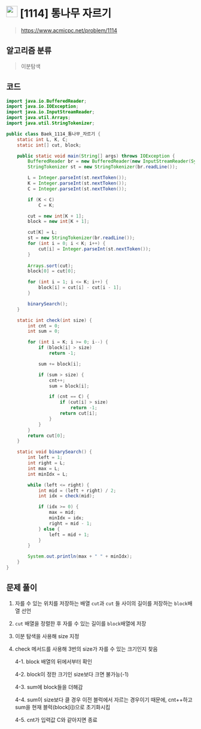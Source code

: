 # <img src="https://d2gd6pc034wcta.cloudfront.net/tier/15.svg" width="30"> [1114] 통나무 자르기
> https://www.acmicpc.net/problem/1114
## 알고리즘 분류
> 이분탐색

## 코드
```java
import java.io.BufferedReader;
import java.io.IOException;
import java.io.InputStreamReader;
import java.util.Arrays;
import java.util.StringTokenizer;

public class Baek_1114_통나무_자르기 {
	static int L, K, C;
	static int[] cut, block;

	public static void main(String[] args) throws IOException {
		BufferedReader br = new BufferedReader(new InputStreamReader(System.in));
		StringTokenizer st = new StringTokenizer(br.readLine());

		L = Integer.parseInt(st.nextToken());
		K = Integer.parseInt(st.nextToken());
		C = Integer.parseInt(st.nextToken());

		if (K < C)
			C = K;

		cut = new int[K + 1];
		block = new int[K + 1];

		cut[K] = L;
		st = new StringTokenizer(br.readLine());
		for (int i = 0; i < K; i++) {
			cut[i] = Integer.parseInt(st.nextToken());
		}
		
		Arrays.sort(cut);
		block[0] = cut[0];

		for (int i = 1; i <= K; i++) {
			block[i] = cut[i] - cut[i - 1];
		}

		binarySearch();
	}

	static int check(int size) {
		int cnt = 0;
		int sum = 0;

		for (int i = K; i >= 0; i--) {
			if (block[i] > size)
				return -1;

			sum += block[i];

			if (sum > size) {
				cnt++;
				sum = block[i];

				if (cnt == C) {
					if (cut[i] > size)
						return -1;
					return cut[i];
				}
			}
		}
		return cut[0];
	}

	static void binarySearch() {
		int left = 1;
		int right = L;
		int max = L;
		int minIdx = L;

		while (left <= right) {
			int mid = (left + right) / 2;
			int idx = check(mid);

			if (idx >= 0) {
				max = mid;
				minIdx = idx;
				right = mid - 1;
			} else {
				left = mid + 1;
			}
		}

		System.out.println(max + " " + minIdx);
	}
}

```

## 문제 풀이
1. 자를 수 있는 위치를 저장하는 배열 `cut`과 `cut` 들 사이의 길이를 저장하는 `block`배열 선언

2. `cut` 배열을 정렬한 후 자를 수 있는 길이를 `block`배열에 저장

3. 이분 탐색을 사용해 size 지정

4. check 메서드를 사용해 3번의 size가 자를 수 있는 크기인지 찾음

   4-1. block 배열의 뒤에서부터 확인

   4-2. block이 정한 크기인 size보다 크면 불가능(-1)

   4-3. sum에 block들을 더해감

   4-4. sum이 size보다 클 경우 이전 블럭에서 자르는 경우이기 때문에, cnt++하고 sum을 현재 블럭(block[i])으로 초기화시킴

   4-5. cnt가 입력값 C와 같아지면 종료
